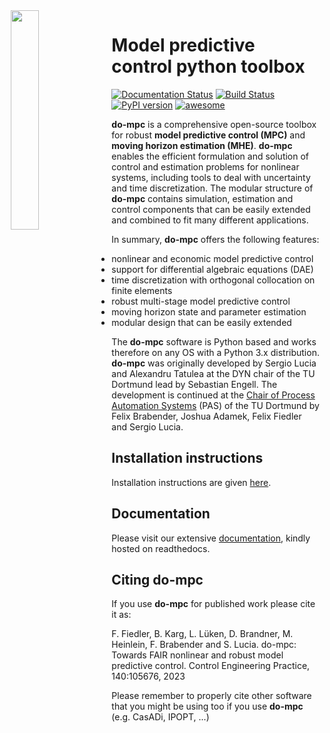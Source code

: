<img align="left" width="30%" hspace="2%" src="https://raw.githubusercontent.com/do-mpc/do-mpc/master/documentation/source/static/dompc_var_02_rtd_blue.png">

# Model predictive control python toolbox

[![Documentation Status](https://readthedocs.org/projects/do-mpc/badge/?version=latest)](https://www.do-mpc.com)
[![Build Status](https://github.com/do-mpc/do-mpc/actions/workflows/pythontest.yml/badge.svg?branch=develop)](https://github.com/do-mpc/do-mpc/actions/workflows/pythontest.yml)
[![PyPI version](https://badge.fury.io/py/do-mpc.svg)](https://badge.fury.io/py/do-mpc)
[![awesome](https://img.shields.io/badge/awesome-yes-brightgreen.svg?style=flat-square)](https://github.com/do-mpc/do-mpc)

**do-mpc** is a comprehensive open-source toolbox for robust **model predictive control (MPC)**
and **moving horizon estimation (MHE)**.
**do-mpc** enables the efficient formulation and solution of control and estimation problems for nonlinear systems,
including tools to deal with uncertainty and time discretization.
The modular structure of **do-mpc** contains simulation, estimation and control components
that can be easily extended and combined to fit many different applications.

In summary, **do-mpc** offers the following features:

* nonlinear and economic model predictive control
* support for differential algebraic equations (DAE)
* time discretization with orthogonal collocation on finite elements
* robust multi-stage model predictive control
* moving horizon state and parameter estimation
* modular design that can be easily extended

The **do-mpc** software is Python based and works therefore on any OS with a Python 3.x distribution. **do-mpc** was originally developed by Sergio Lucia and Alexandru Tatulea at the DYN chair of the TU Dortmund lead by Sebastian Engell. The development is continued at the [Chair of Process Automation Systems](https://pas.bci.tu-dortmund.de) (PAS) of the TU Dortmund by Felix Brabender, Joshua Adamek, Felix Fiedler and Sergio Lucia.

## Installation instructions
Installation instructions are given [here](https://www.do-mpc.com/en/latest/installation.html).

## Documentation
Please visit our extensive [documentation](https://www.do-mpc.com), kindly hosted on readthedocs.

## Citing **do-mpc**
If you use **do-mpc** for published work please cite it as:

F. Fiedler, B. Karg, L. Lüken, D. Brandner, M. Heinlein, F. Brabender and S. Lucia. do-mpc: Towards FAIR nonlinear and robust model predictive control. Control Engineering Practice, 140:105676, 2023

Please remember to properly cite other software that you might be using too if you use **do-mpc** (e.g. CasADi, IPOPT, ...)
